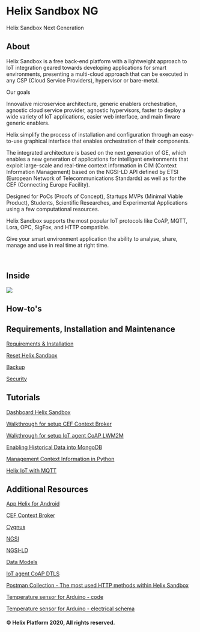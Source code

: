 # Helix Sandbox NG
Helix Sandbox Next Generation

## About

Helix Sandbox is a free back-end platform with a lightweight approach to IoT integration geared towards developing applications for smart environments, presenting a multi-cloud approach that can be executed in any CSP (Cloud Service Providers), hypervisor or bare-metal. 

Our goals

Innovative microservice architecture, generic enablers orchestration, agnostic cloud service provider, agnostic hypervisors, faster to deploy a wide variety of IoT applications, easier web interface, and main fiware generic enablers.

Helix simplify the process of installation and configuration through an easy-to-use graphical interface that enables orchestration of their components.

The integrated architecture is based on the next generation of GE, which enables a new generation of applications for intelligent environments that exploit large-scale and real-time context information in CIM (Context Information Management) based on the NGSI-LD API defined by ETSI (European Network of Telecommunications Standards) as well as for the CEF (Connecting Europe Facility).

Designed for PoCs (Proofs of Concept), Startups MVPs (Minimal Viable Product), Students, Scientific Researches, and Experimental Applications using a few computational resources.

Helix Sandbox supports the most popular IoT protocols like CoAP, MQTT, Lora, OPC, SigFox, and HTTP compatible.

Give your smart environment application the ability to analyse, share, manage and use in real time at right time.

<br>

## Inside 

<img src="https://github.com/Helix-Platform/Sandbox-NG/blob/master/images/helixsandbox_ng.png">

<br>

## How-to's

## Requirements, Installation and Maintenance
    
   <a href="docs/requirements.md">Requirements & Installation</a>
  
   <a href="docs/reset.md">Reset Helix Sandbox</a>
   
   <a href="docs/backup.md">Backup</a>
   
   <a href="docs/security.md">Security</a>

## Tutorials

   <a href="docs/accessing.md">Dashboard Helix Sandbox</a>
   
   <a href="docs/create_broker.md">Walkthrough for setup CEF Context Broker</a>
   
   <a href="docs/coap_lwm2m.md">Walkthrough for setup IoT agent CoAP LWM2M</a>
      
   <a href="docs/cygnus_historical_storage.md">Enabling Historical Data into MongoDB</a>   
   
   <a href="docs/python.md">Management Context Information in Python</a>
   
   <a href="https://github.com/fabiocabrini/helix-IoT-MQTT">Helix IoT with MQTT</a>
     
## Additional Resources

   <a href="https://play.google.com/store/apps/details?id=br.net.smit.helix">App Helix for Android</a>
  
   <a href="https://fiware-orion.readthedocs.io/en/master/index.html">CEF Context Broker</a>
   
   <a href="https://fiware-cygnus.readthedocs.io/en/latest/">Cygnus</a>
  
   <a href="https://www.etsi.org/deliver/etsi_gs/CIM/001_099/009/01.01.01_60/gs_CIM009v010101p.pdf">NGSI</a>

   <a href="https://github.com/FIWARE/tutorials.Linked-Data/blob/master/README.md">NGSI-LD</a>

   <a href="https://fiware-datamodels.readthedocs.io/en/latest/index.html">Data Models</a>

   <a href="https://github.com/m4n3dw0lf/SecureFiware">IoT agent CoAP DTLS</a>

   <a href="https://github.com/fabiocabrini/helix-sandbox/blob/master/dht%20demo.postman_collection.json">Postman Collection - The most used HTTP methods within Helix Sandbox</a>

   <a href="https://goo.gl/nX8iMG">Temperature sensor for Arduino - code</a>

   <a href="https://goo.gl/TxBwJa">Temperature sensor for Arduino - electrical schema</a>


#### © Helix Platform 2020, All rights reserved.
